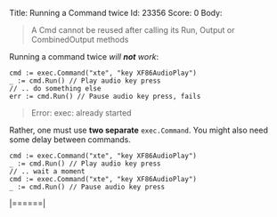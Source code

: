 Title: Running a Command twice
Id: 23356
Score: 0
Body:
> A Cmd cannot be reused after calling its Run, Output or CombinedOutput methods

Running a command twice *will **not** work*:

    cmd := exec.Command("xte", "key XF86AudioPlay")
    _ := cmd.Run() // Play audio key press
    // .. do something else
    err := cmd.Run() // Pause audio key press, fails

> Error: exec: already started

Rather, one must use **two separate** `exec.Command`. You might also need some delay between commands.

    cmd := exec.Command("xte", "key XF86AudioPlay")
    _ := cmd.Run() // Play audio key press
    // .. wait a moment
    cmd := exec.Command("xte", "key XF86AudioPlay")
    _ := cmd.Run() // Pause audio key press
|======|
